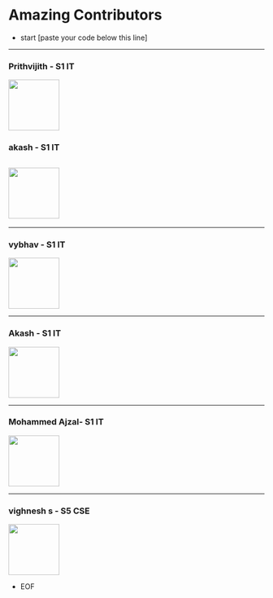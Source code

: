 
# Amazing Contributors 

- start [paste your code below this line]


---------


### Prithvijith  - S1 IT

<Img src= "https://scontent.fblr3-2.fna.fbcdn.net/v/t1.0-0/cp0/e15/q65/p320x320/67134487_2454416001343431_1253198197715632128_n.jpg?_nc_cat=100&efg=eyJpIjoiYiJ9&_nc_oc=AQkGZT6Sq5jNjhlyjXP4lqaddZhL_0FQTH8eWOTDjFecD7s7oy82_VoX9WWygqLaZOc&_nc_ht=scontent.fblr3-2.fna&oh=fa84144490d47f81dffe7538bdf7885b&oe=5E3744F8"
width = "100"
height = "100"
/>


### akash  - S1 IT


<Img src= "https://scontent.fmaa8-1.fna.fbcdn.net/v/t1.0-9/fr/cp0/e15/q65/46817194_763885257277877_3068183426327642112_o.jpg?_nc_cat=105&efg=eyJpIjoiYiJ9&_nc_oc=AQlfoFcxDgOPb5A6YtCX1C7uxC5_BIMaE-256AhCBxOxUn5DM4sXvtyGXlsnAgmNtgQ&_nc_ht=scontent.fmaa8-1.fna&oh=b3eeb098946dbbda39a3728396e71e66&oe=5E2EC1F8"
width = "100"
height = "100"
/>
-----------



----------


### vybhav  - S1 IT
<Img src= "https://scontent.fmaa8-1.fna.fbcdn.net/v/t1.0-0/cp0/e15/q65/p320x320/34344553_2075873066005341_7600920489791324160_n.jpg?_nc_cat=106&efg=eyJpIjoiYiJ9&_nc_oc=AQmAHN9m-joyUG77yk3ecgiRvGptew1yi-Aj8FaCnNy3W3p95sV597Kb0-Vdu6HLMJc&_nc_ht=scontent.fmaa8-1.fna&oh=468de00ec223feaab13c0682ea5df46a&oe=5E2C7360"
width = "100"
height = "100"
/>

---------


 

### Akash - S1 IT
<Img src= "https://scontent.fmaa8-1.fna.fbcdn.net/v/t1.0-9/fr/cp0/e15/q65/72612650_966944103638657_7498475589817335808_o.jpg?_nc_cat=109&efg=eyJpIjoiYiJ9&_nc_oc=AQkjmkzAKiH8LQJoKfGCf_UOg2fr3MzOJagT8o8BgZzI8rsHdgPndv4oyCSVeHrj9v4&_nc_ht=scontent.fmaa8-1.fna&oh=4d46fd94964f44cb0021d151d9fda02f&oe=5E2989A3"
width = "100"
height = "100"
/>

------------
### Mohammed Ajzal- S1 IT
<Img src= "https://scontent.fmaa8-1.fna.fbcdn.net/v/t1.0-0/cp0/e15/q65/s480x480/73413119_2563644700396788_3073925479774814208_n.jpg?_nc_cat=100&efg=eyJpIjoiYiJ9&_nc_oc=AQlqLPKANm1htwqyGpC8malHf8OjJj6-IpaMoM8MFQH4L3L6CE1Yc0Hv7F42GQfN9h0&_nc_ht=scontent.fmaa8-1.fna&oh=cb3385d7da0dd3f0cf101b21f8aca006&oe=5E3477E2"
width = "100"
height = "100"
/>


---------



### vighnesh s - S5 CSE
<Img src= "https://scontent.fmaa8-1.fna.fbcdn.net/v/t1.0-0/cp0/e15/q65/p370x247/56173238_2136785283072198_7014739208589803520_n.jpg?_nc_cat=104&efg=eyJpIjoiYiJ9&_nc_oc=AQlmdAbumfCjo7DqrD4DXzNHplcUrMkD2jbDRyt3_hIOGDaeam1josJ8eVgJhMwYCCA&_nc_ht=scontent.fmaa8-1.fna&oh=d1a449630aa84149d70fdc90471344a3&oe=5E38E1E1"
width = "100"
height = "100"
/>

- EOF


